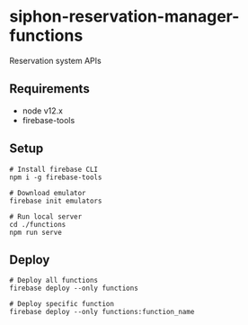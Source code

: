 # siphon-reservation-manager-functions
Reservation system APIs

## Requirements
- node v12.x
- firebase-tools

## Setup
```
# Install firebase CLI
npm i -g firebase-tools

# Download emulator
firebase init emulators

# Run local server
cd ./functions
npm run serve
```

## Deploy
```
# Deploy all functions
firebase deploy --only functions

# Deploy specific function
firebase deploy --only functions:function_name
```
